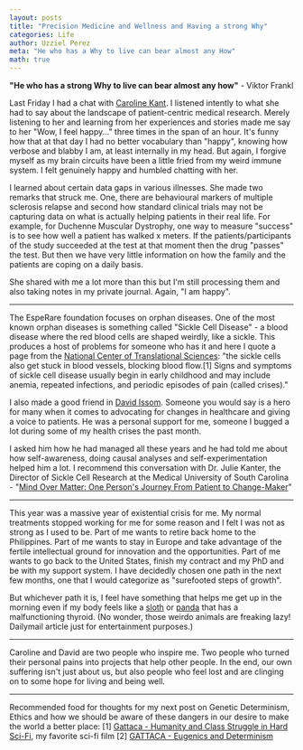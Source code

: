 ```yaml
---
layout: posts
title: "Precision Medicine and Wellness and Having a strong Why"
categories: Life
author: Uzziel Perez
meta: "He who has a Why to live can bear almost any How"
math: true
---
```


**"He who has a strong Why to live can bear almost any how"** - Viktor Frankl

Last Friday I had a chat with [Caroline Kant](https://esperare.org/en/caroline-kant). I listened intently to what she had to say about the landscape of patient-centric medical research. Merely listening to her and learning from her experiences and stories made me say to her "Wow, I feel happy..." three times in the span of an hour. It's funny how that at that day I had no better vocabulary than "happy", knowing how verbose and blabby I am, at least internally in my head.  But again, I forgive myself as my brain circuits have been a little fried from my weird immune system. I felt genuinely happy and humbled chatting with her.

I learned about certain data gaps in various illnesses. She made two remarks that struck me. One, there are behavioural markers of multiple sclerosis relapse and second how standard clinical trials may not be capturing data on what is actually helping patients in their real life. For example, for Duchenne Muscular Dystrophy, one way to measure "success" is to see how well a patient has walked x meters. If the patients/participants of the study succeeded at the test at that moment then the drug "passes" the test. But then we have very little information on how the family and the patients are coping on a daily basis.

She shared with me a lot more than this but I'm still processing them and also taking notes in my private journal. Again, "I am happy".

------------------

The EspeRare foundation focuses on orphan diseases. One of the most known orphan diseases is something called "Sickle Cell Disease" - a blood disease where the red blood cells are shaped weirdly, like a sickle. This produces a host of problems for someone who has it and here I quote a page from the [National Center of Translational Sciences](https://rarediseases.info.nih.gov/diseases/8614/sickle-cell-anemia): "the sickle cells also get stuck in blood vessels, blocking blood flow.[1] Signs and symptoms of sickle cell disease usually begin in early childhood and may include anemia, repeated infections, and periodic episodes of pain (called crises)."

I also made a good friend in [David Issom](https://ashpublications.org/thehematologist/article/doi/10.1182/hem.V15.5.8892/462968/Mind-Over-Matter-One-Person-s-Journey-From-Patient). Someone you would say is a hero for many when it comes to advocating for changes in healthcare and giving a voice to patients. He was a personal support for me, someone I bugged a lot during some of my health crises the past month.

I asked him how he had managed all these years and he had told me about how self-awareness, doing causal analyses and self-experimentation helped him a lot. I recommend this conversation with Dr. Julie Kanter, the Director of Sickle Cell Research at the Medical University of South Carolina - "[Mind Over Matter: One Person's Journey From Patient to Change-Maker](https://ashpublications.org/thehematologist/article/doi/10.1182/hem.V15.5.8892/462968/Mind-Over-Matter-One-Person-s-Journey-From-Patient)"

-------------------

This year was a massive year of existential crisis for me. My normal treatments stopped working for me for some reason and I felt I was not as strong as I used to be. Part of me wants to retire back home to the Philippines. Part of me wants to stay in Europe and take advantage of the fertile intellectual ground for innovation and the opportunities. Part of me wants to go back to the United States, finish my contract and my PhD and be with my support system. I have decidedly chosen one path in the next few months, one that I would categorize as "surefooted steps of growth".

But whichever path it is, I feel have something that helps me get up in the morning even if my body feels like a [sloth](https://www.scmp.com/news/world/article/1835589/energy-saving-pandas-are-sluggish-sloths-study-finds) or [panda](https://www.dailymail.co.uk/sciencetech/article-3154929/Panda-s-aren-t-lazy-ve-got-underactive-thyroid-Low-nutrient-bamboo-diet-leaves-mammals-feeling-lethargic.html) that has a malfunctioning thyroid. (No wonder, those weirdo animals are freaking lazy! Dailymail article just for entertainment purposes.)

----------------------

Caroline and David are two people who inspire me. Two people who turned their personal pains into projects that help other people. In the end, our own suffering isn't just about us, but also people who feel lost and are clinging on to some hope for living and being well.

------------------------

Recommended food for thoughts for my next post on Genetic Determinism, Ethics and how we should be aware of these dangers in our desire to make the world a better place:
[1] [Gattaca - Humanity and Class Struggle in Hard Sci-Fi](https://www.youtube.com/watch?v=pSj9uOEGV7k), my favorite sci-fi film
[2] [GATTACA - Eugenics and Determinism](https://www.youtube.com/watch?v=UviBXplj5uA&t=323s)
